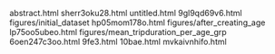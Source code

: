 abstract.html
sherr3oku28.html
untitled.html
9gl9qd69v6.html
figures/initial_dataset
hp05mom178o.html
figures/after_creating_age
lp75oo5ubeo.html
figures/mean_tripduration_per_age_grp
6oen247c3oo.html
9fe3.html
10bae.html
mvkaivnhifo.html